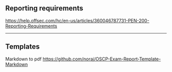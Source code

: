 ## Reporting requirements

https://help.offsec.com/hc/en-us/articles/360046787731-PEN-200-Reporting-Requirements

---

## Templates

Markdown to pdf https://github.com/noraj/OSCP-Exam-Report-Template-Markdown